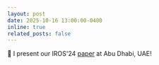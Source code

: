 ```yaml
---
layout: post
date: 2025-10-16 13:00:00-0400
inline: true
related_posts: false
---
```


💬 I present our IROS'24 [paper](https://arxiv.org/pdf/2410.15994) at Abu Dhabi, UAE!
